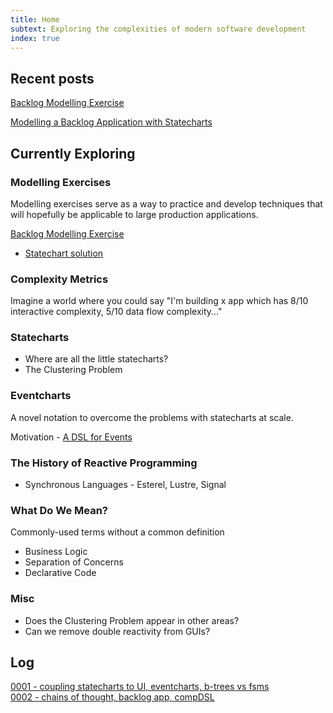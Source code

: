 ```yaml
---
title: Home
subtext: Exploring the complexities of modern software development
index: true
---
```


## Recent posts

[Backlog Modelling Exercise](./backlog-modelling-exercise.md)

[Modelling a Backlog Application with Statecharts](./modelling-a-backlog-app-with-statecharts.md)

## Currently Exploring

### Modelling Exercises

Modelling exercises serve as a way to practice and develop techniques that will hopefully be applicable to large production applications.

[Backlog Modelling Exercise](./backlog-modelling-exercise.md)

- [Statechart solution](./modelling-a-backlog-app-with-statecharts.md)

### Complexity Metrics

Imagine a world where you could say "I'm building x app which has 8/10 interactive complexity, 5/10 data flow complexity..."

### Statecharts

- Where are all the little statecharts?
- The Clustering Problem

### Eventcharts

A novel notation to overcome the problems with statecharts at scale.

Motivation - [A DSL for Events](./a-dsl-for-events.md)

### The History of Reactive Programming

- Synchronous Languages - Esterel, Lustre, Signal

### What Do We Mean?

Commonly-used terms without a common definition

- Business Logic
- Separation of Concerns
- Declarative Code

### Misc

- Does the Clustering Problem appear in other areas?
- Can we remove double reactivity from GUIs?

## Log

[0001 - coupling statecharts to UI, eventcharts, b-trees vs fsms](./log-0001.md)<br/>
[0002 - chains of thought, backlog app, compDSL](./log-0002.md)
